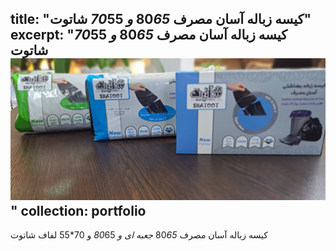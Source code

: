title: "کیسه زباله آسان مصرف 80*65 و 70*55 شاتوت"
excerpt: "کیسه زباله آسان مصرف 80*65 و 70*55 شاتوت<br/><img src='/images/p6.jpg'>"
collection: portfolio
---

کیسه زباله آسان مصرف 80*65 جعبه ای و 80*65 و 70*55 لفاف شاتوت
